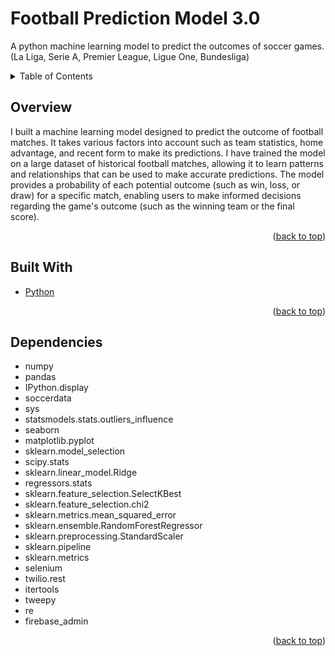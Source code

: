 # Football Prediction Model 3.0

A python machine learning model to predict the outcomes of soccer games. (La Liga, Serie A, Premier League, Ligue One, Bundesliga)

<!-- TABLE OF CONTENTS -->
<div id="top"></div>
<details>
  <summary>Table of Contents</summary>
  <ol>
    <li><a href="#overview">Overview</a></li>
    <li><a href="#builtwith">Built With</a></li>
    <li><a href="#dependencies">Dependencies</a></li>
  </ol>
</details>

<!-- Overview -->
<div id="overview"></div>

## Overview

I built a machine learning model designed to predict the outcome of football matches. It takes various factors into account such as team statistics, home advantage, and recent form to make its predictions. I have trained the model on a large dataset of historical football matches, allowing it to learn patterns and relationships that can be used to make accurate predictions. The model provides a probability of each potential outcome (such as win, loss, or draw) for a specific match, enabling users to make informed decisions regarding the game's outcome (such as the winning team or the final score).
   
<p align="right">(<a href="#top">back to top</a>)</p>

<!-- Built With -->
<div id="builtwith"></div>

## Built With
* [Python](https://python.org)

<p align="right">(<a href="#top">back to top</a>)</p>

<!-- Dependencies -->
 <div id="dependencies"></div>

 ## Dependencies
 - numpy
 - pandas
 - IPython.display
 - soccerdata
 - sys
 - statsmodels.stats.outliers_influence
 - seaborn
 - matplotlib.pyplot
 - sklearn.model_selection
 - scipy.stats
 - sklearn.linear_model.Ridge
 - regressors.stats
 - sklearn.feature_selection.SelectKBest
 - sklearn.feature_selection.chi2
 - sklearn.metrics.mean_squared_error
 - sklearn.ensemble.RandomForestRegressor
 - sklearn.preprocessing.StandardScaler
 - sklearn.pipeline
 - sklearn.metrics
 - selenium
 - twilio.rest
 - itertools
 - tweepy
 - re
 - firebase_admin

<p align="right">(<a href="#top">back to top</a>)</p>
